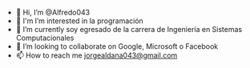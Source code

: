 - 👋 Hi, I’m @Alfredo043
- 👀 I'm I’m interested in la programación
- 🌱 I’m currently soy egresado de la carrera de Ingeniería en Sistemas Computacionales
- 💞️ I’m looking to collaborate on Google, Microsoft o Facebook
- 📫 How to reach me jorgealdana043@gmail.com

<!---
Alfredo043/Alfredo043 is a ✨ special ✨ repository because its `README.md` (this file) appears on your GitHub profile.
You can click the Preview link to take a look at your changes.
--->

